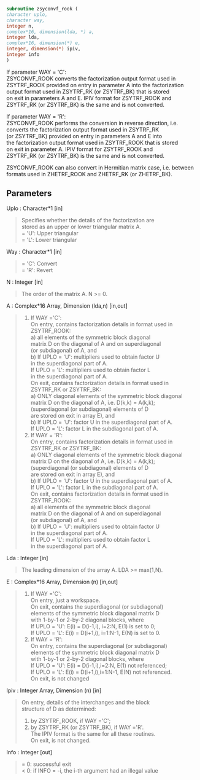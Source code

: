 ```fortran  
subroutine zsyconvf_rook (  
character uplo,  
character way,  
integer n,  
complex*16, dimension(lda, *) a,  
integer lda,  
complex*16, dimension(*) e,  
integer, dimension(*) ipiv,  
integer info  
)  
```  
If parameter WAY = 'C':  
ZSYCONVF_ROOK converts the factorization output format used in  
ZSYTRF_ROOK provided on entry in parameter A into the factorization  
output format used in ZSYTRF_RK (or ZSYTRF_BK) that is stored  
on exit in parameters A and E. IPIV format for ZSYTRF_ROOK and  
ZSYTRF_RK (or ZSYTRF_BK) is the same and is not converted.  
  
If parameter WAY = 'R':  
ZSYCONVF_ROOK performs the conversion in reverse direction, i.e.  
converts the factorization output format used in ZSYTRF_RK  
(or ZSYTRF_BK) provided on entry in parameters A and E into  
the factorization output format used in ZSYTRF_ROOK that is stored  
on exit in parameter A. IPIV format for ZSYTRF_ROOK and  
ZSYTRF_RK (or ZSYTRF_BK) is the same and is not converted.  
  
ZSYCONVF_ROOK can also convert in Hermitian matrix case, i.e. between  
formats used in ZHETRF_ROOK and ZHETRF_RK (or ZHETRF_BK).  
  
## Parameters  
Uplo : Character*1 [in]  
> Specifies whether the details of the factorization are  
> stored as an upper or lower triangular matrix A.  
> = 'U':  Upper triangular  
> = 'L':  Lower triangular  
  
Way : Character*1 [in]  
> = 'C': Convert  
> = 'R': Revert  
  
N : Integer [in]  
> The order of the matrix A.  N >= 0.  
  
A : Complex*16 Array, Dimension (lda,n) [in,out]  
> 1) If WAY ='C':  
> On entry, contains factorization details in format used in  
> ZSYTRF_ROOK:  
> a) all elements of the symmetric block diagonal  
> matrix D on the diagonal of A and on superdiagonal  
> (or subdiagonal) of A, and  
> b) If UPLO = 'U': multipliers used to obtain factor U  
> in the superdiagonal part of A.  
> If UPLO = 'L': multipliers used to obtain factor L  
> in the superdiagonal part of A.  
> On exit, contains factorization details in format used in  
> ZSYTRF_RK or ZSYTRF_BK:  
> a) ONLY diagonal elements of the symmetric block diagonal  
> matrix D on the diagonal of A, i.e. D(k,k) = A(k,k);  
> (superdiagonal (or subdiagonal) elements of D  
> are stored on exit in array E), and  
> b) If UPLO = 'U': factor U in the superdiagonal part of A.  
> If UPLO = 'L': factor L in the subdiagonal part of A.  
> 2) If WAY = 'R':  
> On entry, contains factorization details in format used in  
> ZSYTRF_RK or ZSYTRF_BK:  
> a) ONLY diagonal elements of the symmetric block diagonal  
> matrix D on the diagonal of A, i.e. D(k,k) = A(k,k);  
> (superdiagonal (or subdiagonal) elements of D  
> are stored on exit in array E), and  
> b) If UPLO = 'U': factor U in the superdiagonal part of A.  
> If UPLO = 'L': factor L in the subdiagonal part of A.  
> On exit, contains factorization details in format used in  
> ZSYTRF_ROOK:  
> a) all elements of the symmetric block diagonal  
> matrix D on the diagonal of A and on superdiagonal  
> (or subdiagonal) of A, and  
> b) If UPLO = 'U': multipliers used to obtain factor U  
> in the superdiagonal part of A.  
> If UPLO = 'L': multipliers used to obtain factor L  
> in the superdiagonal part of A.  
  
Lda : Integer [in]  
> The leading dimension of the array A.  LDA >= max(1,N).  
  
E : Complex*16 Array, Dimension (n) [in,out]  
> 1) If WAY ='C':  
> On entry, just a workspace.  
> On exit, contains the superdiagonal (or subdiagonal)  
> elements of the symmetric block diagonal matrix D  
> with 1-by-1 or 2-by-2 diagonal blocks, where  
> If UPLO = 'U': E(i) = D(i-1,i), i=2:N, E(1) is set to 0;  
> If UPLO = 'L': E(i) = D(i+1,i), i=1:N-1, E(N) is set to 0.  
> 2) If WAY = 'R':  
> On entry, contains the superdiagonal (or subdiagonal)  
> elements of the symmetric block diagonal matrix D  
> with 1-by-1 or 2-by-2 diagonal blocks, where  
> If UPLO = 'U': E(i) = D(i-1,i),i=2:N, E(1) not referenced;  
> If UPLO = 'L': E(i) = D(i+1,i),i=1:N-1, E(N) not referenced.  
> On exit, is not changed  
  
Ipiv : Integer Array, Dimension (n) [in]  
> On entry, details of the interchanges and the block  
> structure of D as determined:  
> 1) by ZSYTRF_ROOK, if WAY ='C';  
> 2) by ZSYTRF_RK (or ZSYTRF_BK), if WAY ='R'.  
> The IPIV format is the same for all these routines.  
> On exit, is not changed.  
  
Info : Integer [out]  
> = 0:  successful exit  
> < 0:  if INFO = -i, the i-th argument had an illegal value  
  
